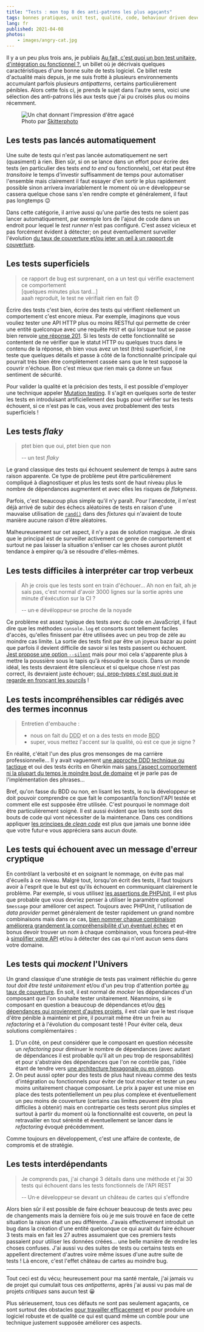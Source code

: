 ```yaml
---
title: "Tests : mon top 8 des anti-patrons les plus agaçants"
tags: bonnes pratiques, unit test, qualité, code, behaviour driven development, tdd, php, javascript, php
lang: fr
published: 2021-04-08
photos:
    - images/angry-cat.jpg
---
```


Il y a un peu plus trois ans, je publiais [Au fait, c'est quoi un bon test
unitaire, d'intégration ou
fonctionnel ?](/post/bon-test-unitaire-integration-fonctionnel), un billet où je
décrivais quelques caractéristiques d'une bonne suite de tests logiciel. Ce
billet reste d'actualité mais depuis, je me suis frotté à plusieurs
environnements accumulant parfois plusieurs _antipatterns_, certains
particulièrement pénibles. Alors cette fois ci, je prends le sujet dans l'autre
sens, voici une sélection des anti-patrons liés aux tests que j'ai pu croisés
plus ou moins récemment.


<figure class="object-center bordered">
    <img loading="lazy" src="/images/660x/angry-cat.jpg" alt="Un chat donnant l'impression d'être agacé">
    <footer>
    Photo par <a
    href="https://pixabay.com/users/skitterphoto-324082/">Skitterphoto</a>
    </footer>
</figure>

## Les tests pas lancés automatiquement

Une suite de tests qui n'est pas lancée automatiquement ne sert (quasiment) à
rien. Bien sûr, si on se lance dans un effort pour écrire des tests (en
particulier des tests _end to end_ ou fonctionnels), cet état peut être
_transitoire_ le temps d'investir suffisamment de temps pour automatiser
l'ensemble mais clairement il faut essayer d'en sortir le plus rapidement
possible sinon arrivera invariablement le moment où un·e développeur·se cassera
quelque chose sans s'en rendre compte et généralement, il faut pas longtemps 😉

Dans cette catégorie, il arrive aussi qu'une partie des tests ne soient pas
lancer automatiquement, par exemple lors de l'ajout de code dans un endroit pour
lequel le _test runner_ n'est pas configuré. C'est assez vicieux et pas
forcément évident à détecter; on peut éventuellement
surveiller l'évolution [du taux de couverture et/ou jeter un œil à un rapport de
couverture](/post/code-coverage-taux-couverture-tests/).

## Les tests superficiels

> ce rapport de bug est surprenant, on a un test qui vérifie exactement ce comportement\
> [quelques minutes plus tard…]\
> aaah reproduit, le test ne vérifiait rien en fait 😠

Écrire des tests c'est bien, écrire des tests qui vérifient réellement un
comportement c'est encore mieux. Par exemple, imaginons que vous vouliez tester
une API HTTP plus ou moins RESTful qui permette de créer une entité quelconque
avec une requête `POST` et qui lorsque tout se passe bien renvoie [une réponse
201](https://httpstatuses.com/201). Si les tests de cette fonctionnalité se
contentent de ne vérifier que le statut HTTP ou quelques trucs dans le contenu
de la réponse, eh bien vous avez un test (très) superficiel, il ne teste que
quelques détails et passe à côté de la fonctionnalité principale qui pourrait
très bien être complètement cassée sans que le test supposé la couvrir n'échoue.
Bon c'est mieux que rien mais ça donne un faux sentiment de sécurité.

Pour valider la qualité et la précision des tests, il est possible d'employer
une technique appeler [Mutation
testing](https://blog.ippon.fr/2020/05/20/le-mutation-testing-ou-comment-tester-ses-tests/).
Il s'agit en quelques sorte de tester les tests en introduisant artificiellement
des bugs pour vérifier sur les tests échouent, si ce n'est pas le cas, vous avez
probablement des tests superficiels !

## Les tests _flaky_

> ptet bien que oui, ptet bien que non
>
> -- un test _flaky_

Le grand classique des tests qui échouent seulement de temps à autre sans raison
apparente. Ce type de problème peut être particulièrement compliqué à
diagnostiquer et plus les tests sont de haut niveau plus le nombre de
dépendances augmentent et avec elles les risques de _flakyness_.

Parfois, c'est beaucoup plus simple qu'il n'y paraît. Pour l'anecdote, il m'est
déjà arrivé de subir des échecs aléatoires de tests en raison d'une mauvaise
utilisation de [`rand()`](https://www.php.net/rand) dans des _fixtures_ qui
n'avaient de toute manière aucune raison d'être aléatoires.

Malheureusement sur cet aspect, il n'y a pas de solution magique. Je dirais que
le principal est de surveiller activement ce genre de comportement et surtout ne
pas laisser la situation s'enliser car les choses auront plutôt tendance à
empirer qu'à se résoudre d'elles-mêmes.

## Les tests difficiles à interpréter car trop verbeux

> Ah je crois que les tests sont en train d'échouer… Ah non en fait, ah je sais
> pas, c'est normal d'avoir 3000 lignes sur la sortie après une minute
> d'éxécution sur la CI ?
>
> -- un·e dévéloppeur·se proche de la noyade

Ce problème est assez typique des tests avec du code en JavaScript, il faut dire
que les méthodes `console.log` et consorts sont tellement faciles d'accès,
qu'elles finissent par être utilisées avec un peu trop de zèle au moindre cas
limite. La sortie des tests finit par être un joyeux bazar au point que
parfois il devient difficile de savoir si les tests passent ou échouent.
[Jest propose une option
`--silent`](https://jestjs.io/docs/cli#--silent) mais pour moi cela
s'apparente plus à mettre la poussière sous le tapis qu'à résoudre le soucis.
Dans un monde idéal, les tests devraient être silencieux et si quelque chose
n'est pas correct, ils devraient juste échouer; [oui, prop-types c'est quoi que
je regarde en fronçant les sourcils](https://github.com/facebook/prop-types/issues/28) !

## Les tests incompréhensibles car rédigés avec des termes inconnus

> Entretien d'embauche :
>
> - nous on fait du <abbr title="Domain Driven
> Design">DDD</abbr> et on a des tests en mode <abbr title="Behavior Driven
> Development">BDD</abbr>
> - super, vous mettez l'accent sur la qualité, où est ce que je signe ?

En réalité, c'était l'un des plus gros mensonges de ma
carrière professionnelle… Il y avait vaguement [une approche DDD
technique ou
tactique](https://www.lilobase.me/le-domain-driven-design-sous-langle-strategique-une-introduction/)
et oui des tests écrits en Gherkin mais [sans l'aspect
comportement ni la plupart du temps le moindre bout de domaine](https://blog.ippon.fr/2021/02/24/4-idees-recues-sur-le-bdd-behavior-driven-development/)
et je parle pas de l'implémentation des phrases…

Bref, qu'on fasse du BDD ou non, en lisant les tests, le ou la développeur·se
doit pouvoir comprendre ce que fait le composant/la fonction/l'API testée et
comment elle est supposée être utilisée. C'est pourquoi le nommage doit être
particulièrement soigné. Il est aussi évident que les tests sont des bouts de
code qui vont nécessiter de la maintenance. Dans ces conditions appliquer [les
principes de _clean code_](/post/clean-code/) est plus que jamais une bonne idée
que votre futur·e vous appréciera sans aucun doute.

## Les tests qui échouent avec un message d'erreur cryptique

En contrôlant la verbosité et en soignant le nommage, on évite pas mal d'écueils
à ce niveau. Malgré tout, lorsqu'on écrit des tests, il faut toujours avoir à
l'esprit que le but est qu'ils échouent en communiquant clairement le problème.
Par exemple, si vous utilisez [les assertions de
PHPUnit](https://phpunit.readthedocs.io/en/9.5/assertions.html), il est plus que
probable que vous devriez penser à utiliser le paramètre optionnel `$message`
pour améliorer cet aspect. Toujours avec PHPUnit, l'utilisation de _data
provider_ permet généralement de tester rapidement un grand nombre combinaisons
mais dans ce cas,
[bien nommer chaque combinaison améliorera grandement la compréhensibilité d'un
éventuel
échec](https://phpunit.readthedocs.io/en/9.5/writing-tests-for-phpunit.html#writing-tests-for-phpunit-data-providers-examples-datatest1-php)
et en bonus devoir trouver un nom à chaque combinaison, vous forcera peut-être à
[simplifier votre API](/post/au-cas-ou/) et/ou à détecter des cas qui n'ont
aucun sens dans votre domaine.

## Les tests qui _mockent_ l'Univers

Un grand classique d'une stratégie de tests pas vraiment réfléchie du genre
_tout doit être testé unitairement_ et/ou d'un
peu trop d'attention portée [au taux de
couverture](/post/code-coverage-taux-couverture-tests/). En soit, il est normal
de _mocker_ les dépendances d'un composant que l'on souhaite tester
unitairement. Néanmoins, si le composant en question a beaucoup de dépendances
et/ou [des dépendances qui proviennent d'autres projets](https://matthiasnoback.nl/2018/02/mocking-at-architectural-boundaries-persistence-and-time/),
il est clair que le test risque d'être pénible à maintenir et pire, il pourrait
même être un frein au _refactoring_ et à l'évolution du composant testé ! Pour
éviter cela, deux solutions complémentaires :

1. D'un côté, on peut considérer que le composant en question nécessite un
   _refactoring_ pour diminuer le nombre de dépendances (avec autant de
   dépendances il est probable qu'il ait un peu trop de responsabilités) et pour
   s'abstraire des dépendances que l'on ne contrôle pas, l'idée étant de tendre
   vers [une architecture hexagonale ou en
   oignon](https://fr.wikipedia.org/wiki/Architecture_hexagonale_(logiciel)#Variantes).
1. On peut aussi opter pour des tests de plus haut niveau comme des tests
   d'intégration ou fonctionnels pour éviter de tout _mocker_ et tester un peu
   moins unitairement chaque composant. Le prix à payer est une mise en place
   des tests potentiellement un peu plus complexe et éventuellement un peu
   moins de couverture (certains cas limites peuvent être plus difficiles à
   obtenir) mais en contrepartie ces tests seront plus simples et surtout à
   partir du moment où la fonctionnalité est couverte, on peut la retravailler
   en tout sérénité et éventuellement se lancer dans le _refactoring_ évoqué
   précédemment.

Comme toujours en développement, c'est une affaire de contexte, de compromis et
de stratégie.

## Les tests interdépendants

> Je comprends pas, j'ai changé 3 détails dans une méthode et j'ai 30 tests qui
> échouent dans les tests fonctionnels de l'API REST
>
> -- Un·e développeur·se devant un château de cartes qui s'effondre

Alors bien sûr il est possible de faire échouer beaucoup de tests avec peu de
changements mais la dernière fois où je me suis trouvé en face de cette
situation la raison était un peu différente. J'avais effectivement introduit un bug
dans la création d'une entité quelconque ce qui aurait du faire échouer 3
tests mais en fait les 27 autres assumaient que ces premiers tests
passaient pour utiliser les données créées… une belle manière de rendre les
choses confuses. J'ai aussi vu des suites de tests ou certains tests en
appellent directement d'autres voire même issues d'une autre suite de tests ! Là
encore, c'est l'effet château de cartes au moindre bug.

---

Tout ceci est du vécu; heureusement pour ma santé
mentale, j'ai jamais vu de projet qui cumulait tous ces _antipatterns_, après
j'ai aussi vu pas mal de projets _critiques_ sans aucun test 😀

Plus sérieusement, tous ces défauts ne sont pas seulement agaçants, ce sont
surtout des obstacles [pour travailler
efficacement](/post/maximiser-efficacite-developpeurs/) et pour produire un
logiciel robuste et de qualité ce qui est quand même un comble pour une
technique justement supposée améliorer ces aspects.
